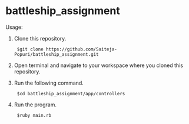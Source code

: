 # battleship_assignment

Usage:

1. Clone this repository.

        $git clone https://github.com/Saiteja-Popuri/battleship_assignment.git

2. Open terminal and navigate to your workspace where you cloned this repository.

3. Run the following command.

        $cd battleship_assignment/app/controllers

4. Run the program.

        $ruby main.rb
